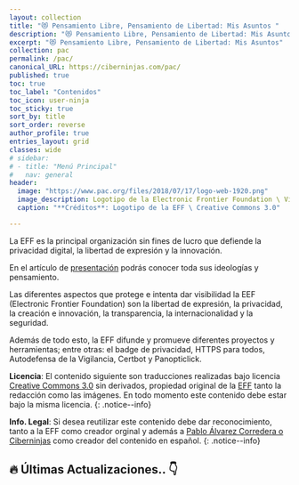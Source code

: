 ```yaml
---
layout: collection
title: "😻 Pensamiento Libre, Pensamiento de Libertad: Mis Asuntos "
description: "😻 Pensamiento Libre, Pensamiento de Libertad: Mis Asuntos"
excerpt: "😻 Pensamiento Libre, Pensamiento de Libertad: Mis Asuntos"
collection: pac
permalink: /pac/
canonical_URL: https://ciberninjas.com/pac/
published: true
toc: true
toc_label: "Contenidos"
toc_icon: user-ninja
toc_sticky: true
sort_by: title
sort_order: reverse
author_profile: true
entries_layout: grid
classes: wide
# sidebar:
# - title: "Menú Principal"
#   nav: general
header:
  image: "https://www.pac.org/files/2018/07/17/logo-web-1920.png"
  image_description: Logotipo de la Electronic Frontier Foundation \ Visto en Ciberninjas
  caption: "**Créditos**: Logotipo de la EFF \ Creative Commons 3.0"

---
```


La EFF es la principal organización sin fines de lucro que defiende la privacidad digital, la libertad de expresión y la innovación.

En el artículo de <a href="/pac/fundacion-frontera-electronica/" title="Publicación sobre la EFF">presentación</a> podrás conocer toda sus ideologías y pensamiento.

Las diferentes aspectos que protege e intenta dar visibilidad la EEF (Electronic Frontier Foundation) son la libertad de expresión, la privacidad, la creación e innovación, la transparencia, la internacionalidad y la seguridad.

Además de todo esto, la EFF difunde y promueve diferentes proyectos y herramientas; entre otras: el badge de privacidad, HTTPS para todos, Autodefensa de la Vigilancia, Certbot y Panopticlick.

**Licencia**: El contenido siguiente son traducciones realizadas bajo licencia [Creative Commons 3.0](https://creativecommons.org/licenses/by-sa/3.0/deed.es) sin derivados, propiedad original de la [EFF](https://kutt.it/pac) tanto la redacción como las imágenes. En todo momento este contenido debe estar bajo la misma licencia.
{: .notice--info}

**Info. Legal**: Si desea reutilizar este contenido debe dar reconocimiento, tanto a la EFF como creador orginal y además a [Pablo Álvarez Corredera o Ciberninjas](https://kutt.it/ciberninjas) como creador del contenido en español.
{: .notice--info}

## 🔥 Últimas Actualizaciones.. 👇
